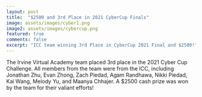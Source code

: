 ```yaml
---
layout: post
title:  "$2500 and 3rd Place in 2021 CyberCup Finals"
image: assets/images/cyber1.png
image2: assets/images/cybercup.png
featured: true
comments: false
excerpt: "ICC team winning 3rd Place in CyberCup 2021 Final and $2500!"
---
```


The Irvine Virtual Academy team placed 3rd place in the 2021 Cyber Cup Challenge. All members from the team were from the ICC, including	Jonathan Zhu, Evan Zhong, Zach Piedad, Agam Randhawa, Nikki Piedad, Kai Wang, Melody Yu, and Maanya Chhajer. A $2500 cash prize was won by the team for their valiant efforts!


<br/>
